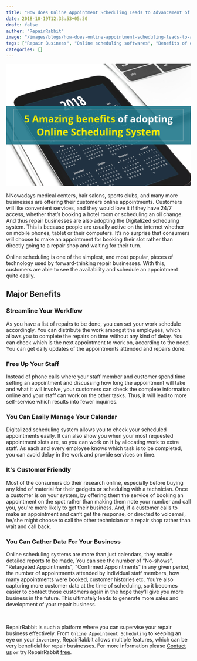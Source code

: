 ```yaml
---
title: "How does Online Appointment Scheduling Leads to Advancement of a Repair Business?"
date: 2018-10-19T12:33:53+05:30
draft: false
auther: "RepairRabbit"
image: "/images/blogs/how-does-online-appointment-scheduling-leads-to-advancement-of-a-repair-business.jpg"
tags: ["Repair Business", "Online scheduling softwares", "Benefits of online scheduling", "Adoption of online appointment system"]
categories: []
---
```


<img src="/images/blogs/how-does-online-appointment-scheduling-leads-to-advancement-of-a-repair-business.jpg" alt="How does Online Appointment Scheduling Leads to Advancement of a Repair Business?" />

NNowadays medical centers, hair salons, sports clubs, and many more businesses are offering their customers online appointments. Customers will like convenient services, and they would love it if they have 24/7 access, whether that’s booking a hotel room or scheduling an oil change. And thus repair businesses are also adopting the Digitalized scheduling system. This is because people are usually active on the internet whether on mobile phones, tablet or their computers. It’s no surprise that consumers will choose to make an appointment for booking their slot rather than directly going to a repair shop and waiting for their turn. 

Online scheduling is one of the simplest, and most popular, pieces of technology used by forward-thinking repair businesses. With this, customers are able to see the availability and schedule an appointment quite easily.

## Major Benefits

### Streamline Your Workflow

As you have a list of repairs to be done, you can set your work schedule accordingly. You can distribute the work amongst the employees, which allows you to complete the repairs on time without any kind of delay. You can check which is the next appointment to work on, according to the need. You can get daily updates of the appointments attended and repairs done.

### Free Up Your Staff

Instead of phone calls where your staff member and customer spend time setting an appointment and discussing how long the appointment will take and what it will involve, your customers can check the complete information online and your staff can work on the other tasks. Thus, it will lead to more self-service which results into fewer inquiries.

### You Can Easily Manage Your Calendar

Digitalized scheduling system allows you to check your scheduled appointments easily. It can also show you when your most requested appointment slots are, so you can work on it by allocating work to extra staff. As each and every employee knows which task is to be completed, you can avoid delay in the work and provide services on time.

### It's Customer Friendly

Most of the consumers do their research online, especially before buying any kind of material for their gadgets or scheduling with a technician. Once a customer is on your system, by offering them the service of booking an appointment on the spot rather than making them note your number and call you, you're more likely to get their business. And, if a customer calls to make an appointment and can’t get the response, or directed to voicemail, he/she might choose to call the other technician or a repair shop rather than wait and call back.

### You Can Gather Data For Your Business

Online scheduling systems are more than just calendars, they enable detailed reports to be made, You can see the number of “No-shows”, "Retargeted Appointments", "Confirmed Appointments" in any given period, the number of appointments attended by individual staff members, how many appointments were booked, customer histories etc. You’re also capturing more customer data at the time of scheduling, so it becomes easier to contact those customers again in the hope they’ll give you more business in the future. This ultimately leads to generate more sales and development of your repair business.

<br>

RepairRabbit is such a platform where you can supervise your repair business effectively. From `Online Appointment Scheduling` to keeping an eye on your `inventory`, RepairRabbit allows multiple features, which can be very beneficial for repair businesses. For more information please <a href="mailto:contact@repairrabbit.co?subject=Query of RepairRabbit" target="_blank">Contact us</a> `or` try RepairRabbit <a href="https://demo.repairrabbit.co/admin" rel="noopener" target="_blank" title="RepairRabbit Demo">free</a>.

<br>
